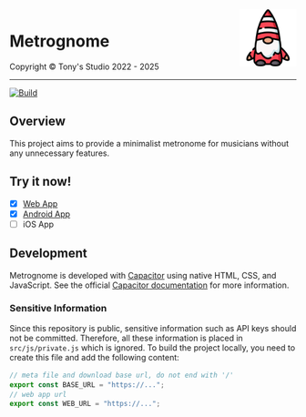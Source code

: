 <img src="src/assets/imgs/logo.png" alt="Metrognome Logo" width="100" height="100" align="right">

# Metrognome

Copyright &copy; Tony's Studio 2022 - 2025

-----

[![Build](https://github.com/Lord-Turmoil/metrognome/actions/workflows/static.yml/badge.svg?branch=main)](https://github.com/Lord-Turmoil/metrognome/actions/workflows/static.yml)

## Overview

This project aims to provide a minimalist metronome for musicians without any unnecessary features.

## Try it now!

- [x] [Web App](https://metro.tonys-studio.top/)
- [x] [Android App](https://github.com/Lord-Turmoil/metrognome/releases/latest/download/metrognome-1.2.2.apk)
- [ ] iOS App

## Development

Metrognome is developed with [Capacitor](https://capacitorjs.com/) using native HTML, CSS, and JavaScript. See the official [Capacitor documentation](https://capacitorjs.com/docs) for more information.

### Sensitive Information

Since this repository is public, sensitive information such as API keys should not be committed. Therefore, all these information is placed in `src/js/private.js` which is ignored. To build the project locally, you need to create this file and add the following content:

```javascript
// meta file and download base url, do not end with '/'
export const BASE_URL = "https://...";
// web app url
export const WEB_URL = "https://...";
```
